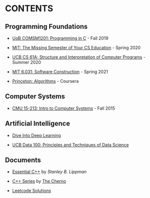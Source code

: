 # CONTENTS

## Programming Foundations

- [UoB COMSM1201: Programming in C](https://github.com/yxqiu1997/Exercises-of-DS-and-Algorithms) - Fall 2019

- [MIT: The Missing Semester of Your CS Education](https://github.com/yxqiu1997/mit-missing-semester) - Spring 2020

- [UCB CS 61A: Structure and Interpretation of Computer Programs](https://github.com/yxqiu1997/ucb-cs61a) - Summer 2020

- [MIT 6.031: Software Construction](https://github.com/yxqiu1997/mit-software-construction) - Spring 2021

- [Princeton: Algorithms](https://github.com/yxqiu1997/princeton-algorithms) - Coursera

## Computer Systems

- [CMU 15-213: Intro to Computer Systems](https://github.com/yxqiu1997/cmu-csapp) - Fall 2015

<!-- compiler / operating systems...

databases, network -->

## Artificial Intelligence

- [Dive Into Deep Learning](https://github.com/yxqiu1997/d2l-pytorch)

- [UCB Data 100: Principles and Techniques of Data Science](https://github.com/yxqiu1997/ucb-ds100)

## Documents

- [Essential C++](docs/essential-cpp/) by *Stanley B. Lippman*

- [C++ Series](docs/cherno-cpp.md) by [The Cherno](https://www.youtube.com/watch?v=18c3MTX0PK0&list=PLlrATfBNZ98dudnM48yfGUldqGD0S4FFb)

- [Leetcode Solutions](docs/leetcode/)
